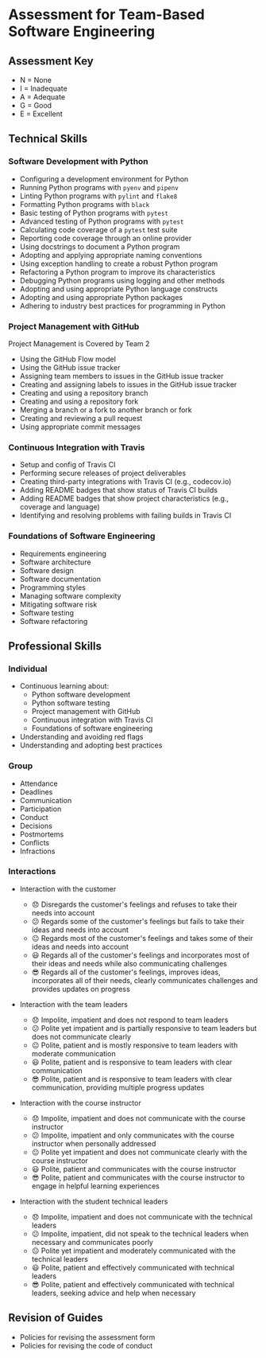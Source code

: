 # Assessment for Team-Based Software Engineering

## Assessment Key

* N = None
* I = Inadequate
* A = Adequate
* G = Good
* E = Excellent

## Technical Skills

### Software Development with Python

* Configuring a development environment for Python
* Running Python programs with `pyenv` and `pipenv`
* Linting Python programs with `pylint` and `flake8`
* Formatting Python programs with `black`
* Basic testing of Python programs with `pytest`
* Advanced testing of Python programs with `pytest`
* Calculating code coverage of a `pytest` test suite
* Reporting code coverage through an online provider
* Using docstrings to document a Python program
* Adopting and applying appropriate naming conventions
* Using exception handling to create a robust Python program
* Refactoring a Python program to improve its characteristics
* Debugging Python programs using logging and other methods
* Adopting and using appropriate Python language constructs
* Adopting and using appropriate Python packages
* Adhering to industry best practices for programming in Python

### Project Management with GitHub

Project Management is Covered by Team 2

* Using the GitHub Flow model
* Using the GitHub issue tracker
* Assigning team members to issues in the GitHub issue tracker
* Creating and assigning labels to issues in the GitHub issue tracker
* Creating and using a repository branch
* Creating and using a repository fork
* Merging a branch or a fork to another branch or fork
* Creating and reviewing a pull request
* Using appropriate commit messages

### Continuous Integration with Travis

* Setup and config of Travis CI
* Performing secure releases of project deliverables
* Creating third-party integrations with Travis CI (e.g., codecov.io)
* Adding README badges that show status of Travis CI builds
* Adding README badges that show project characteristics (e.g., coverage and
  language)
* Identifying and resolving problems with failing builds in Travis CI

### Foundations of Software Engineering

* Requirements engineering
* Software architecture
* Software design
* Software documentation
* Programming styles
* Managing software complexity
* Mitigating software risk
* Software testing
* Software refactoring

## Professional Skills

### Individual

* Continuous learning about:
  * Python software development
  * Python software testing
  * Project management with GitHub
  * Continuous integration with Travis CI
  * Foundations of software engineering
* Understanding and avoiding red flags
* Understanding and adopting best practices

### Group

* Attendance
* Deadlines
* Communication
* Participation
* Conduct
* Decisions
* Postmortems
* Conflicts
* Infractions

### Interactions

* Interaction with the customer
  * :disappointed: Disregards the customer's feelings and
  refuses to take their needs into account
  * :confused: Regards some of the customer's feelings but fails to take their ideas and needs into account
  * :neutral_face: Regards most of the customer's feelings and takes some of their ideas and needs into account
  * :smiley: Regards all of the customer's feelings and incorporates most of their ideas and needs while also communicating challenges
  * :sunglasses: Regards all of the customer's feelings, improves ideas, incorporates all of their needs, clearly communicates challenges and provides updates on progress

* Interaction with the team leaders
  * :disappointed: Impolite, impatient and does not respond to team leaders
  * :confused: Polite yet impatient and is partially responsive to team leaders but does not communicate clearly
  * :neutral_face: Polite, patient and is mostly responsive to team leaders with moderate communication
  * :smiley: Polite, patient and is responsive to team leaders with clear communication
  * :sunglasses: Polite, patient and is responsive to team leaders with clear communication, providing multiple progress updates

* Interaction with the course instructor
  * :disappointed: Impolite, impatient and does not communicate with the course instructor
  * :confused: Impolite, impatient and only communicates with the course instructor when personally addressed
  * :neutral_face: Polite yet impatient and does not communicate clearly with the course instructor
  * :smiley: Polite, patient and communicates with the course instructor
  * :sunglasses: Polite, patient and communicates with the course instructor to engage in helpful learning experiences

* Interaction with the student technical leaders
  * :disappointed: Impolite, impatient and does not communicate with the technical leaders
  * :confused: Impolite, impatient, did not speak to the technical leaders when necessary and communicates poorly
  * :neutral_face: Polite yet impatient and moderately communicated with the technical leaders
  * :smiley: Polite, patient and effectively communicated with technical leaders
  * :sunglasses: Polite, patient and effectively communicated with technical leaders, seeking advice and help when necessary

## Revision of Guides

* Policies for revising the assessment form
* Policies for revising the code of conduct
